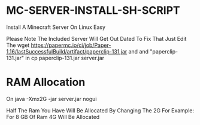# MC-SERVER-INSTALL-SH-SCRIPT 
Install A Minecraft Server On Linux Easy

Please Note The Included Server Will Get Out Dated To Fix That Just Edit The 
wget https://papermc.io/ci/job/Paper-1.16/lastSuccessfulBuild/artifact/paperclip-131.jar
and and "paperclip-131.jar" in cp paperclip-131.jar server.jar

# RAM Allocation

On java -Xmx2G -jar server.jar nogui

Half The Ram You Have Will Be Allocated By Changing The 2G
For Example:
For 8 GB Of Ram 4G Will Be Allocated
